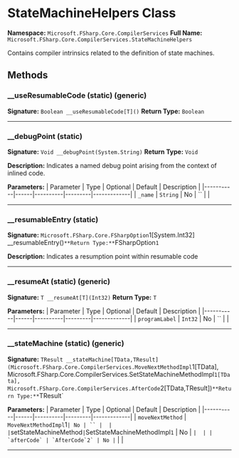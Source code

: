# StateMachineHelpers Class

**Namespace:** `Microsoft.FSharp.Core.CompilerServices`
**Full Name:** `Microsoft.FSharp.Core.CompilerServices.StateMachineHelpers`

Contains compiler intrinsics related to the definition of state machines.

## Methods

### __useResumableCode (static) (generic)

**Signature:** `Boolean __useResumableCode[T]()`
**Return Type:** `Boolean`

---

### __debugPoint (static)

**Signature:** `Void __debugPoint(System.String)`
**Return Type:** `Void`

**Description:** Indicates a named debug point arising from the context of inlined code.

**Parameters:**
| Parameter | Type | Optional | Default | Description |
|-----------|------|----------|---------|-------------|
| `_name` | `String` | No | `` |  |

---

### __resumableEntry (static)

**Signature:** `Microsoft.FSharp.Core.FSharpOption`1[System.Int32] __resumableEntry()`
**Return Type:** `FSharpOption`1`

**Description:** Indicates a resumption point within resumable code

---

### __resumeAt (static) (generic)

**Signature:** `T __resumeAt[T](Int32)`
**Return Type:** `T`

**Parameters:**
| Parameter | Type | Optional | Default | Description |
|-----------|------|----------|---------|-------------|
| `programLabel` | `Int32` | No | `` |  |

---

### __stateMachine (static) (generic)

**Signature:** `TResult __stateMachine[TData,TResult](Microsoft.FSharp.Core.CompilerServices.MoveNextMethodImpl`1[TData], Microsoft.FSharp.Core.CompilerServices.SetStateMachineMethodImpl`1[TData], Microsoft.FSharp.Core.CompilerServices.AfterCode`2[TData,TResult])`
**Return Type:** `TResult`

**Parameters:**
| Parameter | Type | Optional | Default | Description |
|-----------|------|----------|---------|-------------|
| `moveNextMethod` | `MoveNextMethodImpl`1` | No | `` |  |
| `setStateMachineMethod` | `SetStateMachineMethodImpl`1` | No | `` |  |
| `afterCode` | `AfterCode`2` | No | `` |  |

---